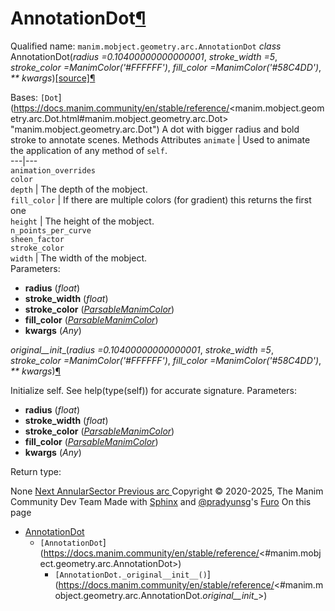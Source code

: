 # AnnotationDot[¶](https://docs.manim.community/en/stable/reference/<#annotationdot> "Link to this heading")
Qualified name: `manim.mobject.geometry.arc.AnnotationDot`
_class_ AnnotationDot(_radius =0.10400000000000001_, _stroke_width =5_, _stroke_color =ManimColor('#FFFFFF')_, _fill_color =ManimColor('#58C4DD')_, _** kwargs_)[[source]](https://docs.manim.community/en/stable/reference/<../_modules/manim/mobject/geometry/arc.html#AnnotationDot>)[¶](https://docs.manim.community/en/stable/reference/<#manim.mobject.geometry.arc.AnnotationDot> "Link to this definition")
    
Bases: `[Dot`](https://docs.manim.community/en/stable/reference/<manim.mobject.geometry.arc.Dot.html#manim.mobject.geometry.arc.Dot> "manim.mobject.geometry.arc.Dot")
A dot with bigger radius and bold stroke to annotate scenes.
Methods
Attributes
`animate` | Used to animate the application of any method of `self`.  
---|---  
`animation_overrides`  
`color`  
`depth` | The depth of the mobject.  
`fill_color` | If there are multiple colors (for gradient) this returns the first one  
`height` | The height of the mobject.  
`n_points_per_curve`  
`sheen_factor`  
`stroke_color`  
`width` | The width of the mobject.  
Parameters:
    
  * **radius** (_float_)
  * **stroke_width** (_float_)
  * **stroke_color** ([_ParsableManimColor_](https://docs.manim.community/en/stable/reference/<manim.utils.color.core.html#manim.utils.color.core.ParsableManimColor> "manim.utils.color.core.ParsableManimColor"))
  * **fill_color** ([_ParsableManimColor_](https://docs.manim.community/en/stable/reference/<manim.utils.color.core.html#manim.utils.color.core.ParsableManimColor> "manim.utils.color.core.ParsableManimColor"))
  * **kwargs** (_Any_)


_original__init__(_radius =0.10400000000000001_, _stroke_width =5_, _stroke_color =ManimColor('#FFFFFF')_, _fill_color =ManimColor('#58C4DD')_, _** kwargs_)[¶](https://docs.manim.community/en/stable/reference/<#manim.mobject.geometry.arc.AnnotationDot._original__init__> "Link to this definition")
    
Initialize self. See help(type(self)) for accurate signature.
Parameters:
    
  * **radius** (_float_)
  * **stroke_width** (_float_)
  * **stroke_color** ([_ParsableManimColor_](https://docs.manim.community/en/stable/reference/<manim.utils.color.core.html#manim.utils.color.core.ParsableManimColor> "manim.utils.color.core.ParsableManimColor"))
  * **fill_color** ([_ParsableManimColor_](https://docs.manim.community/en/stable/reference/<manim.utils.color.core.html#manim.utils.color.core.ParsableManimColor> "manim.utils.color.core.ParsableManimColor"))
  * **kwargs** (_Any_)


Return type:
    
None
[ Next AnnularSector ](https://docs.manim.community/en/stable/reference/<manim.mobject.geometry.arc.AnnularSector.html>) [ Previous arc ](https://docs.manim.community/en/stable/reference/<manim.mobject.geometry.arc.html>)
Copyright © 2020-2025, The Manim Community Dev Team 
Made with [Sphinx](https://docs.manim.community/en/stable/reference/<https:/www.sphinx-doc.org/>) and [@pradyunsg](https://docs.manim.community/en/stable/reference/<https:/pradyunsg.me>)'s [Furo](https://docs.manim.community/en/stable/reference/<https:/github.com/pradyunsg/furo>)
On this page 
  * [AnnotationDot](https://docs.manim.community/en/stable/reference/<#>)
    * `[AnnotationDot`](https://docs.manim.community/en/stable/reference/<#manim.mobject.geometry.arc.AnnotationDot>)
      * `[AnnotationDot._original__init__()`](https://docs.manim.community/en/stable/reference/<#manim.mobject.geometry.arc.AnnotationDot._original__init__>)



